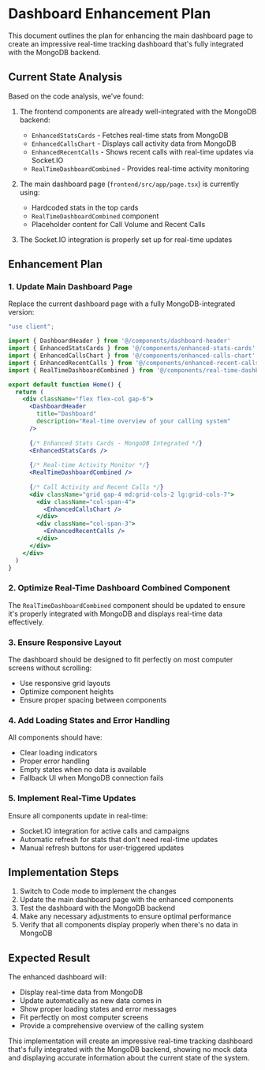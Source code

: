 # Dashboard Enhancement Plan

This document outlines the plan for enhancing the main dashboard page to create an impressive real-time tracking dashboard that's fully integrated with the MongoDB backend.

## Current State Analysis

Based on the code analysis, we've found:

1. The frontend components are already well-integrated with the MongoDB backend:
   - `EnhancedStatsCards` - Fetches real-time stats from MongoDB
   - `EnhancedCallsChart` - Displays call activity data from MongoDB
   - `EnhancedRecentCalls` - Shows recent calls with real-time updates via Socket.IO
   - `RealTimeDashboardCombined` - Provides real-time activity monitoring

2. The main dashboard page (`frontend/src/app/page.tsx`) is currently using:
   - Hardcoded stats in the top cards
   - `RealTimeDashboardCombined` component
   - Placeholder content for Call Volume and Recent Calls

3. The Socket.IO integration is properly set up for real-time updates

## Enhancement Plan

### 1. Update Main Dashboard Page

Replace the current dashboard page with a fully MongoDB-integrated version:

```jsx
"use client";

import { DashboardHeader } from '@/components/dashboard-header'
import { EnhancedStatsCards } from '@/components/enhanced-stats-cards'
import { EnhancedCallsChart } from '@/components/enhanced-calls-chart'
import { EnhancedRecentCalls } from '@/components/enhanced-recent-calls'
import { RealTimeDashboardCombined } from '@/components/real-time-dashboard-combined-fixed'

export default function Home() {
  return (
    <div className="flex flex-col gap-6">
      <DashboardHeader 
        title="Dashboard" 
        description="Real-time overview of your calling system" 
      />
      
      {/* Enhanced Stats Cards - MongoDB Integrated */}
      <EnhancedStatsCards />
      
      {/* Real-time Activity Monitor */}
      <RealTimeDashboardCombined />
      
      {/* Call Activity and Recent Calls */}
      <div className="grid gap-4 md:grid-cols-2 lg:grid-cols-7">
        <div className="col-span-4">
          <EnhancedCallsChart />
        </div>
        <div className="col-span-3">
          <EnhancedRecentCalls />
        </div>
      </div>
    </div>
  )
}
```

### 2. Optimize Real-Time Dashboard Combined Component

The `RealTimeDashboardCombined` component should be updated to ensure it's properly integrated with MongoDB and displays real-time data effectively.

### 3. Ensure Responsive Layout

The dashboard should be designed to fit perfectly on most computer screens without scrolling:
- Use responsive grid layouts
- Optimize component heights
- Ensure proper spacing between components

### 4. Add Loading States and Error Handling

All components should have:
- Clear loading indicators
- Proper error handling
- Empty states when no data is available
- Fallback UI when MongoDB connection fails

### 5. Implement Real-Time Updates

Ensure all components update in real-time:
- Socket.IO integration for active calls and campaigns
- Automatic refresh for stats that don't need real-time updates
- Manual refresh buttons for user-triggered updates

## Implementation Steps

1. Switch to Code mode to implement the changes
2. Update the main dashboard page with the enhanced components
3. Test the dashboard with the MongoDB backend
4. Make any necessary adjustments to ensure optimal performance
5. Verify that all components display properly when there's no data in MongoDB

## Expected Result

The enhanced dashboard will:
- Display real-time data from MongoDB
- Update automatically as new data comes in
- Show proper loading states and error messages
- Fit perfectly on most computer screens
- Provide a comprehensive overview of the calling system

This implementation will create an impressive real-time tracking dashboard that's fully integrated with the MongoDB backend, showing no mock data and displaying accurate information about the current state of the system.